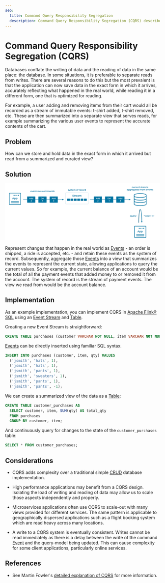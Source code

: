 ```yaml
---
seo:
  title: Command Query Responsibility Segregation
  description: Command Query Responsibility Segregation (CQRS) describes segmentation of models for updating and querying of data.
---
```


# Command Query Responsibility Segregation (CQRS)
Databases conflate the writing of data and the reading of data in the same place: the database. In some situations, it is preferable to separate reads from writes. There are several reasons to do this but the most prevalent is that the application can now save data in the exact form in which it arrives, accurately reflecting what happened in the real world, while reading it in a different form, one that is optimized for reading. 

For example, a user adding and removing items from their cart would all be recorded as a stream of immutable events: t-shirt added, t-shirt removed, etc. These are then summarized into a separate view that serves reads, for example summarizing the various user events to represent the accurate contents of the cart. 

## Problem
How can we store and hold data in the exact form in which it arrived but read from a summarized and curated view?

## Solution
![command-query-responsibility-segregation](../img/command-query-responsibility-segregation.svg)

Represent changes that happen in the real world as [Events](../event/event.md) - an order is shipped, a ride is accepted, etc. - and retain these events as the system of record. Subsequently, aggregate those [Events](../event/event.md) into a view that summarizes the events to represent the current state, allowing applications to query the current values. 
So for example, the current balance of an account would be the total of all the payment events that added money to or removed it from the account. The system of record is the stream of payment events. The view we read from would be the account balance. 

## Implementation

As an example implementation, you can implement CQRS in [Apache Flink® SQL](https://nightlies.apache.org/flink/flink-docs-stable/docs/dev/table/sql/gettingstarted/) using an [Event Stream](../event-stream/event-stream.md) and [Table](../table/state-table.md).

Creating a new Event Stream is straightforward:

```sql
CREATE TABLE purchases (customer VARCHAR NOT NULL, item VARCHAR NOT NULL, qty INT);
```

[Events](../event/event.md) can be directly inserted using familiar SQL syntax. 
```sql
INSERT INTO purchases (customer, item, qty) VALUES
  ('jsmith', 'hats', 1),
  ('jsmith', 'hats', 1),
  ('jsmith', 'pants', 1),
  ('jsmith', 'sweaters', 1),
  ('jsmith', 'pants', 1),
  ('jsmith', 'pants', -1);
```

We can create a summarized view of the data as a [Table](../table/state-table.md):
```sql  
CREATE TABLE customer_purchases AS
  SELECT customer, item, SUM(qty) AS total_qty
  FROM purchases
  GROUP BY customer, item;
```

And continuously query for changes to the state of the `customer_purchases` table:
```sql 
SELECT * FROM customer_purchases;
```

## Considerations
* CQRS adds complexity over a traditional simple [CRUD](https://en.wikipedia.org/wiki/Create,_read,_update_and_delete) database implementation.

* High performance applications may benefit from a CQRS design. Isolating the load of writing and reading of data may allow us to scale those aspects independently and properly. 

* Microservices applications often use CQRS to scale-out with many views provided for different services. The same pattern is applicable to geographically dispersed applications such as a flight booking system which are read heavy across many locations.

* A write to a CQRS system is eventually consistent. Writes cannot be read immediately as there is a delay between the write of the command [Event](../event/event.md) and the query-model being updated. This can cause complexity for some client applications, particularly online services.

## References
* See Martin Fowler's [detailed explanation of CQRS](https://martinfowler.com/bliki/CQRS.html) for more information.
